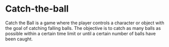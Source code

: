 # Catch-the-ball
Catch the Ball is a game where the player controls a character or object with the goal of catching falling balls. The objective is to catch as many balls as possible within a certain time limit or until a certain number of balls have been caught.
